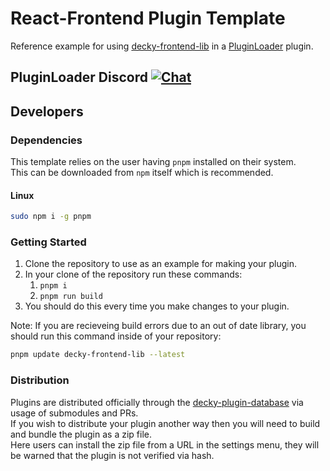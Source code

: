 # React-Frontend Plugin Template 

Reference example for using [decky-frontend-lib](https://github.com/SteamDeckHomebrew/decky-frontend-lib) in a [PluginLoader](https://github.com/SteamDeckHomebrew/PluginLoader) plugin.

## PluginLoader Discord [![Chat](https://img.shields.io/badge/chat-on%20discord-7289da.svg)](https://discord.gg/ZU74G2NJzk)

## Developers

### Dependencies

This template relies on the user having `pnpm` installed on their system.  
This can be downloaded from `npm` itself which is recommended. 

#### Linux

```bash
sudo npm i -g pnpm
```

### Getting Started

1. Clone the repository to use as an example for making your plugin.
2. In your clone of the repository run these commands:
   1. ``pnpm i``
   2. ``pnpm run build``
3. You should do this every time you make changes to your plugin.

Note: If you are recieveing build errors due to an out of date library, you should run this command inside of your repository:

```bash
pnpm update decky-frontend-lib --latest
```

### Distribution

Plugins are distributed officially through the [decky-plugin-database](https://github.com/SteamDeckHomebrew/decky-plugin-database) via usage of submodules and PRs.  
If you wish to distribute your plugin another way then you will need to build and bundle the plugin as a zip file.  
Here users can install the zip file from a URL in the settings menu, they will be warned that the plugin is not verified via hash.


